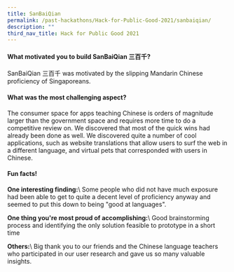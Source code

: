 ```yaml
---
title: SanBaiQian
permalink: /past-hackathons/Hack-for-Public-Good-2021/sanbaiqian/
description: ""
third_nav_title: Hack for Public Good 2021
---
```

#### What motivated you to build SanBaiQian 三百千?
SanBaiQian 三百千 was motivated by the slipping Mandarin Chinese proficiency of Singaporeans. 

#### What was the most challenging aspect?
The consumer space for apps teaching Chinese is orders of magnitude larger than the government space and requires more time to do a competitive review on. We discovered that most of the quick wins had already been done as well. We discovered quite a number of cool applications, such as website translations that allow users to surf the web in a different language, and virtual pets that corresponded with users in Chinese.

#### Fun facts!
**One interesting finding:**\\
Some people who did not have much exposure had been able to get to quite a decent level of proficiency anyway and seemed to put this down to being "good at languages".

**One thing you're most proud of accomplishing:**\\
Good brainstorming process and identifying the only solution feasible to prototype in a short time

**Others:**\\
Big thank you to our friends and the Chinese language teachers who participated in our user research and gave us so many valuable insights.